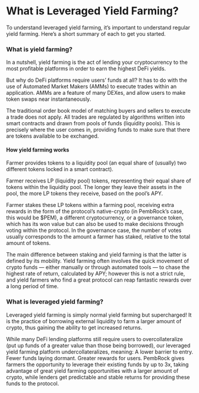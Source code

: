 # What is Leveraged Yield Farming?

To understand leveraged yield farming, it’s important to understand regular yield farming. Here’s a short summary of each to get you started.&#x20;

### **What is yield farming?**

In a nutshell, yield farming is the act of lending your cryptocurrency to the most profitable platforms in order to earn the highest DeFi yields.

But why do DeFi platforms require users’ funds at all? It has to do with the use of Automated Market Makers (AMMs) to execute trades within an application. AMMs are a feature of many DEXes, and allow users to make token swaps near instantaneously.

The traditional order book model of matching buyers and sellers to execute a trade does not apply. All trades are regulated by algorithms written into smart contracts and drawn from pools of funds (liquidity pools). This is precisely where the user comes in, providing funds to make sure that there are tokens available to be exchanged.

#### How yield farming works

Farmer provides tokens to a liquidity pool (an equal share of (usually) two different tokens locked in a smart contract).

Farmer receives LP (liquidity pool) tokens, representing their equal share of tokens within the liquidity pool. The longer they leave their assets in the pool, the more LP tokens they receive, based on the pool’s APY.

Farmer stakes these LP tokens within a farming pool, receiving extra rewards in the form of the protocol’s native-crypto (in PembRock’s case, this would be $PEM), a different cryptocurrency, or a governance token, which has its won value but can also be used to make decisions through voting within the protocol. In the governance case, the number of votes usually corresponds to the amount a farmer has staked, relative to the total amount of tokens.

The main difference between staking and yield farming is that the latter is defined by its mobility. Yield farming often involves the quick movement of crypto funds — either manually or through automated tools — to chase the highest rate of return, calculated by APY; however this is not a strict rule, and yield farmers who find a great protocol can reap fantastic rewards over a long period of time.&#x20;

### What is leveraged yield farming?&#x20;

Leveraged yield farming is simply normal yield farming but supercharged! It is the practice of borrowing external liquidity to farm a larger amount of crypto, thus gaining the ability to get increased returns.

While many DeFi lending platforms still require users to overcollateralize (put up funds of a greater value than those being borrowed), our leveraged yield farming platform undercollateralizes, meaning: A lower barrier to entry. Fewer funds laying dormant. Greater rewards for users. PembRock gives farmers the opportunity to leverage their existing funds by up to 3x, taking advantage of great yield farming opportunities with a larger amount of crypto, while lenders get predictable and stable returns for providing these funds to the protocol.
